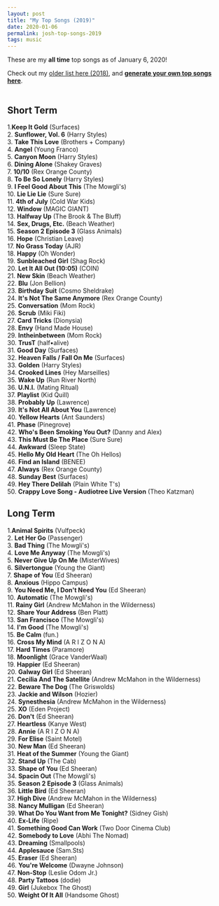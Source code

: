 ```yaml
---
layout: post
title: "My Top Songs (2019)"
date: 2020-01-06
permalink: josh-top-songs-2019
tags: music
---
```


These are my **all time** top songs as of January 6, 2020!

Check out my [older list here (2018)](/josh-top-songs), and [**generate your own top songs here**](./top-songs).
<br><br>

## Short Term

1.<strong>Keep It Gold</strong> (Surfaces)<br>2. <strong>Sunflower, Vol. 6</strong> (Harry Styles)<br>3. <strong>Take This Love</strong> (Brothers + Company)<br>4. <strong>Angel</strong> (Young Franco)<br>5. <strong>Canyon Moon</strong> (Harry Styles)<br>6. <strong>Dining Alone</strong> (Shakey Graves)<br>7. <strong>10/10</strong> (Rex Orange County)<br>8. <strong>To Be So Lonely</strong> (Harry Styles)<br>9. <strong>I Feel Good About This</strong> (The Mowgli's)<br>10. <strong>Lie Lie Lie</strong> (Sure Sure)<br>11. <strong>4th of July</strong> (Cold War Kids)<br>12. <strong>Window</strong> (MAGIC GIANT)<br>13. <strong>Halfway Up</strong> (The Brook &amp; The Bluff)<br>14. <strong>Sex, Drugs, Etc.</strong> (Beach Weather)<br>15. <strong>Season 2 Episode 3</strong> (Glass Animals)<br>16. <strong>Hope</strong> (Christian Leave)<br>17. <strong>No Grass Today</strong> (AJR)<br>18. <strong>Happy</strong> (Oh Wonder)<br>19. <strong>Sunbleached Girl</strong> (Shag Rock)<br>20. <strong>Let It All Out (10:05)</strong> (COIN)<br>21. <strong>New Skin</strong> (Beach Weather)<br>22. <strong>Blu</strong> (Jon Bellion)<br>23. <strong>Birthday Suit</strong> (Cosmo Sheldrake)<br>24. <strong>It's Not The Same Anymore</strong> (Rex Orange County)<br>25. <strong>Conversation</strong> (Mom Rock)<br>26. <strong>Scrub</strong> (Miki Fiki)<br>27. <strong>Card Tricks</strong> (Dionysia)<br>28. <strong>Envy</strong> (Hand Made House)<br>29. <strong>Intheinbetween</strong> (Mom Rock)<br>30. <strong>TrusT</strong> (half•alive)<br>31. <strong>Good Day</strong> (Surfaces)<br>32. <strong>Heaven Falls / Fall On Me</strong> (Surfaces)<br>33. <strong>Golden</strong> (Harry Styles)<br>34. <strong>Crooked Lines</strong> (Hey Marseilles)<br>35. <strong>Wake Up</strong> (Run River North)<br>36. <strong>U.N.I.</strong> (Mating Ritual)<br>37. <strong>Playlist</strong> (Kid Quill)<br>38. <strong>Probably Up</strong> (Lawrence)<br>39. <strong>It's Not All About You</strong> (Lawrence)<br>40. <strong>Yellow Hearts</strong> (Ant Saunders)<br>41. <strong>Phase</strong> (Pinegrove)<br>42. <strong>Who's Been Smoking You Out?</strong> (Danny and Alex)<br>43. <strong>This Must Be The Place</strong> (Sure Sure)<br>44. <strong>Awkward</strong> (Sleep State)<br>45. <strong>Hello My Old Heart</strong> (The Oh Hellos)<br>46. <strong>Find an Island</strong> (BENEE)<br>47. <strong>Always</strong> (Rex Orange County)<br>48. <strong>Sunday Best</strong> (Surfaces)<br>49. <strong>Hey There Delilah</strong> (Plain White T's)<br>50. <strong>Crappy Love Song - Audiotree Live Version</strong> (Theo Katzman)<br>

## Long Term

1.<strong>Animal Spirits</strong> (Vulfpeck)<br>2. <strong>Let Her Go</strong> (Passenger)<br>3. <strong>Bad Thing</strong> (The Mowgli's)<br>4. <strong>Love Me Anyway</strong> (The Mowgli's)<br>5. <strong>Never Give Up On Me</strong> (MisterWives)<br>6. <strong>Silvertongue</strong> (Young the Giant)<br>7. <strong>Shape of You</strong> (Ed Sheeran)<br>8. <strong>Anxious</strong> (Hippo Campus)<br>9. <strong>You Need Me, I Don't Need You</strong> (Ed Sheeran)<br>10. <strong>Automatic</strong> (The Mowgli's)<br>11. <strong>Rainy Girl</strong> (Andrew McMahon in the Wilderness)<br>12. <strong>Share Your Address</strong> (Ben Platt)<br>13. <strong>San Francisco</strong> (The Mowgli's)<br>14. <strong>I'm Good</strong> (The Mowgli's)<br>15. <strong>Be Calm</strong> (fun.)<br>16. <strong>Cross My Mind</strong> (A R I Z O N A)<br>17. <strong>Hard Times</strong> (Paramore)<br>18. <strong>Moonlight</strong> (Grace VanderWaal)<br>19. <strong>Happier</strong> (Ed Sheeran)<br>20. <strong>Galway Girl</strong> (Ed Sheeran)<br>21. <strong>Cecilia And The Satellite</strong> (Andrew McMahon in the Wilderness)<br>22. <strong>Beware The Dog</strong> (The Griswolds)<br>23. <strong>Jackie and Wilson</strong> (Hozier)<br>24. <strong>Synesthesia</strong> (Andrew McMahon in the Wilderness)<br>25. <strong>XO</strong> (Eden Project)<br>26. <strong>Don't</strong> (Ed Sheeran)<br>27. <strong>Heartless</strong> (Kanye West)<br>28. <strong>Annie</strong> (A R I Z O N A)<br>29. <strong>For Elise</strong> (Saint Motel)<br>30. <strong>New Man</strong> (Ed Sheeran)<br>31. <strong>Heat of the Summer</strong> (Young the Giant)<br>32. <strong>Stand Up</strong> (The Cab)<br>33. <strong>Shape of You</strong> (Ed Sheeran)<br>34. <strong>Spacin Out</strong> (The Mowgli's)<br>35. <strong>Season 2 Episode 3</strong> (Glass Animals)<br>36. <strong>Little Bird</strong> (Ed Sheeran)<br>37. <strong>High Dive</strong> (Andrew McMahon in the Wilderness)<br>38. <strong>Nancy Mulligan</strong> (Ed Sheeran)<br>39. <strong>What Do You Want from Me Tonight?</strong> (Sidney Gish)<br>40. <strong>Ex-Life</strong> (Ripe)<br>41. <strong>Something Good Can Work</strong> (Two Door Cinema Club)<br>42. <strong>Somebody to Love</strong> (Abhi The Nomad)<br>43. <strong>Dreaming</strong> (Smallpools)<br>44. <strong>Applesauce</strong> (Sam.Sts)<br>45. <strong>Eraser</strong> (Ed Sheeran)<br>46. <strong>You're Welcome</strong> (Dwayne Johnson)<br>47. <strong>Non-Stop</strong> (Leslie Odom Jr.)<br>48. <strong>Party Tattoos</strong> (dodie)<br>49. <strong>Girl</strong> (Jukebox The Ghost)<br>50. <strong>Weight Of It All</strong> (Handsome Ghost)<br>
